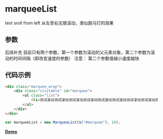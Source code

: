 # marqueeList
text sroll from left
从左至右无限滚动，类似跑马灯的效果

## 参数  

后续补充
目前只有两个参数，第一个参数为滚动的父元素对象，第二个参数为滚动的时间间隔（即改变速度的参数）
注意： 第二个参数值越小速度越快

## 代码示例 

```html
<div class="marquee_wrap">
	<div class="visitable" id="marquee">
		<ul class="list">
			<li>测试滚动测试滚动测试滚动测试滚动测试滚动测试滚动测试滚动测试滚动测试滚动测试滚动测试滚动测试滚动测试滚动测试滚动测试滚动测试滚动测试滚动测试滚动测试滚动测试滚动</li>
		</ul>
	</div>
</div> 
```

```javascript
var marqueeList = new MarqueeList($("#marquee"), 10); 
```

[**Demo**](https://lemonliuchen.github.io/marqueeList/demo.html) 
